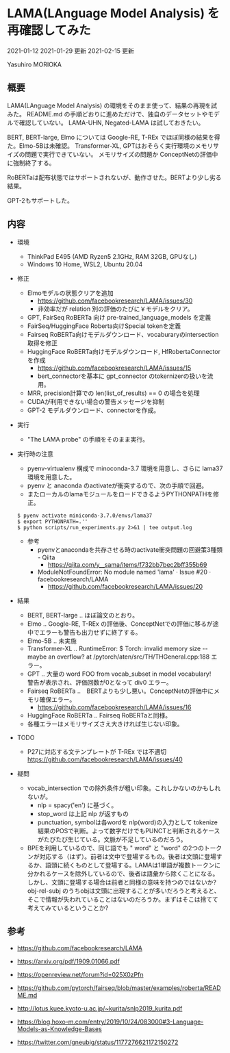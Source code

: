 # LAMA(LAnguage Model Analysis) を再確認してみた

2021-01-12
2021-01-29 更新
2021-02-15 更新

Yasuhiro MORIOKA

## 概要

LAMA(LAnguage Model Analysis) の環境をそのまま使って、結果の再現を試みた。
README.md の手順どおりに進めただけで、独自のデータセットやモデルで確認していない。
LAMA-UHN, Negated-LAMA は試しておきたい。

BERT, BERT-large, Elmo については Google-RE, T-REx でほぼ同様の結果を得た。Elmo-5Bは未確認。
Transformer-XL, GPTはおそらく実行環境のメモリサイズの問題で実行できていない。
メモリサイズの問題か ConceptNetの評価中に強制終了する。

RoBERTaは配布状態ではサポートされないが、動作させた。BERTより少し劣る結果。

GPT-2もサポートした。

## 内容

* 環境
    * ThinkPad E495 (AMD Ryzen5 2.1GHz, RAM 32GB, GPUなし)
    * Windows 10 Home, WSL2, Ubuntu 20.04
* 修正
    * Elmoモデルの状態クリアを追加
        * https://github.com/facebookresearch/LAMA/issues/30
        * 非効率だが relation 別の評価のたびに￥モデルをクリア。
    * GPT, FairSeq RoBERTa 向け pre-trained_language_models を定義
    * FairSeq/HuggingFace Roberta向けSpecial tokenを定義
    * Fairseq RoBERTa向けモデルダウンロード、vocaburaryのintersection取得を修正
    * HuggingFace RoBERTa向けモデルダウンロード, HfRobertaConnectorを作成
        * https://github.com/facebookresearch/LAMA/issues/15
        * bert_connectorを基本に gpt_connector のtokernizerの扱いを流用。
    * MRR, precision計算での len(list_of_results) == 0 の場合を処理
    * CUDAが利用できない場合の警告メッセージを抑制
    * GPT-2 モデルダウンロード、connectorを作成。

* 実行
    * "The LAMA probe" の手順をそのまま実行。

* 実行時の注意

    * pyenv-virtualenv 構成で minoconda-3.7 環境を用意し、さらに lama37環境を用意した。
    * pyenv と anaconda のactivateが衝突するので、次の手順で回避。
    * またローカルのlamaモジュールをロードできるようPYTHONPATHを修正。

    ```
    $ pyenv activate miniconda-3.7.0/envs/lama37
    $ export PYTHONPATH=.''
    $ python scripts/run_experiments.py 2>&1 | tee output.log
    ```

    * 参考
        * pyenvとanacondaを共存させる時のactivate衝突問題の回避策3種類 - Qiita
            * https://qiita.com/y__sama/items/f732bb7bec2bff355b69 
        * ModuleNotFoundError: No module named 'lama' · Issue #20 · facebookresearch/LAMA
            * https://github.com/facebookresearch/LAMA/issues/20


* 結果
    * BERT, BERT-large .. ほぼ論文のとおり。
    * Elmo .. Google-RE, T-REx の評価後、ConceptNetでの評価に移るが途中でエラーも警告も出力せずに終了する。
    * Elmo-5B .. 未実施
    * Transformer-XL .. RuntimeError: $ Torch: invalid memory size -- maybe an overflow? at /pytorch/aten/src/TH/THGeneral.cpp:188 エラー。 
    * GPT .. 大量の word FOO from vocab_subset in model vocabulary!　警告が表示され、評価回数が0となって div0 エラー。
    * Fairseq RoBERTa ..　BERTよりも少し悪い。ConceptNetの評価中にメモリ確保エラー。
        * https://github.com/facebookresearch/LAMA/issues/16
    * HuggingFace RoBERTa .. Fairseq RoBERTaと同様。
    * 各種エラーはメモリサイズさえ大きければ生じない印象。

* TODO
    * P27に対応する文テンプレートが T-REx では不適切 https://github.com/facebookresearch/LAMA/issues/40

* 疑問
    * vocab_intersection での除外条件が粗い印象。これしかないのかもしれないが。
        * nlp = spacy('en') に基づく。
        * stop_word は上記 nlp が返すもの
        * punctuation, symbolは各wordを nlp(word)の入力として tokenize結果のPOSで判断。よって数字だけでもPUNCTと判断されるケースがたびたび生じている。文脈が不足しているのだろう。
    * BPEを利用しているので、同じ語でも " word" と "word" の2つのトークンが対応する（はず）。前者は文中で登場するもの。後者は文頭に登場するか、語頭に続くものとして登場する。LAMAは1単語が複数トークンに分かれるケースを除外しているので、後者は語彙から除くことになる。しかし、文頭に登場する場合は前者と同様の意味を持つのではないか? obj-rel-subj のうちobjは文頭に出現することが多いだろうと考えると、そこで情報が失われていることはないのだろうか。まずはそこは捨てて考えてみているということか?

## 参考

* https://github.com/facebookresearch/LAMA
* https://arxiv.org/pdf/1909.01066.pdf
* https://openreview.net/forum?id=025X0zPfn

* https://github.com/pytorch/fairseq/blob/master/examples/roberta/README.md

* http://lotus.kuee.kyoto-u.ac.jp/~kurita/snlp2019_kurita.pdf
* https://blog.hoxo-m.com/entry/2019/10/24/083000#3-Language-Models-as-Knowledge-Bases
* https://twitter.com/gneubig/status/1177276621172150272

